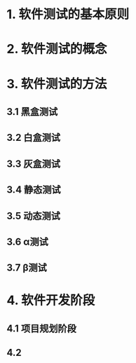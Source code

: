 # 1. 软件测试的基本原则

# 2. 软件测试的概念

# 3. 软件测试的方法
## 3.1 黑盒测试

## 3.2 白盒测试

## 3.3 灰盒测试

## 3.4 静态测试

## 3.5 动态测试

## 3.6 α测试

## 3.7 β测试

# 4. 软件开发阶段

## 4.1 项目规划阶段

## 4.2 


# 